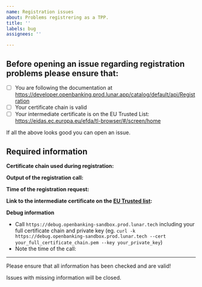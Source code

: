 ```yaml
---
name: Registration issues
about: Problems registrering as a TPP.
title: ''
labels: bug
assignees: ''

---
```


## Before opening an issue regarding registration problems please ensure that:

- [ ] You are following the documentation at https://developer.openbanking.prod.lunar.app/catalog/default/api/Registration
- [ ] Your certificate chain is valid
- [ ] Your intermediate certificate is on the EU Trusted List: https://eidas.ec.europa.eu/efda/tl-browser/#/screen/home

If all the above looks good you can open an issue.

## Required information

**Certificate chain used during registration:**

**Output of the registration call:**

**Time of the registration request:**

**Link to the intermediate certificate on the [EU Trusted list](https://eidas.ec.europa.eu/efda/tl-browser/#/screen/home):**

**Debug information**

* Call `https://debug.openbanking-sandbox.prod.lunar.tech` including your full certificate chain and private key (eg. `curl -k https://debug.openbanking-sandbox.prod.lunar.tech --cert your_full_certificate_chain.pem --key your_private_key`)
* Note the time of the call:

---

Please ensure that all information has been checked and are valid!

Issues with missing information will be closed.
